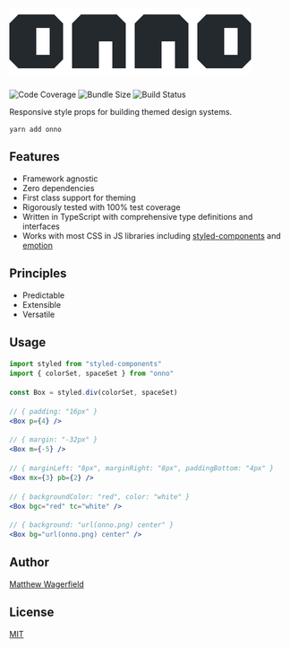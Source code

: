# ![onno](assets/onno.png)

![Code Coverage](https://img.shields.io/codecov/c/github/wagerfield/onno.svg?color=4B6&style=flat-square)
![Bundle Size](https://img.shields.io/bundlephobia/minzip/onno.svg?color=4B6&style=flat-square&label=size)
![Build Status](https://img.shields.io/circleci/build/github/wagerfield/onno.svg?color=4B6&style=flat-square)

Responsive style props for building themed design systems.

    yarn add onno

## Features

- Framework agnostic
- Zero dependencies
- First class support for theming
- Rigorously tested with 100% test coverage
- Written in TypeScript with comprehensive type definitions and interfaces
- Works with most CSS in JS libraries including [styled-components][styled-components] and [emotion][emotion]

## Principles

- Predictable
- Extensible
- Versatile

## Usage

```jsx
import styled from "styled-components"
import { colorSet, spaceSet } from "onno"

const Box = styled.div(colorSet, spaceSet)

// { padding: "16px" }
<Box p={4} />

// { margin: "-32px" }
<Box m={-5} />

// { marginLeft: "8px", marginRight: "8px", paddingBottom: "4px" }
<Box mx={3} pb={2} />

// { backgroundColor: "red", color: "white" }
<Box bgc="red" tc="white" />

// { background: "url(onno.png) center" }
<Box bg="url(onno.png) center" />
```

## Author

[Matthew Wagerfield][github]

## License

[MIT](https://github.com/wagerfield/onno/blob/master/license)

[github]: https://github.com/wagerfield
[styled-system]: https://styled-system.com
[styled-components]: https://styled-components.com
[emotion]: https://emotion.sh
